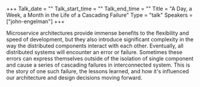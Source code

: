 +++
Talk_date = ""
Talk_start_time = ""
Talk_end_time = ""
Title = "A Day, a Week, a Month in the Life of a Cascading Failure"
Type = "talk"
Speakers = ["john-engelman"]
+++

Microservice architectures provide immense benefits to the flexibility and speed of development, but they also introduce significant complexity in the way the distributed components interact with each other. Eventually, all distributed systems will encounter an error or failure. Sometimes these errors can express themselves outside of the isolation of single component and cause a series of cascading failures in interconnected system. This is the story of one such failure, the lessons learned, and how it's influenced our architecture and design decisions moving forward.

